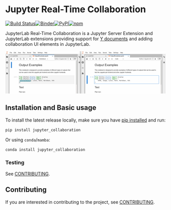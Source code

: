 # Jupyter Real-Time Collaboration

[![Build Status](https://github.com/jupyterlab/jupyter_collaboration/actions/workflows/test.yml/badge.svg?query=branch%3Amain++)](https://github.com/jupyterlab/jupyter_collaboration/actions?query=branch%3Amain++)[![Binder](https://mybinder.org/badge_logo.svg)](https://mybinder.org/v2/gh/jupyterlab/jupyter_collaboration/main)[![PyPI](https://img.shields.io/pypi/v/jupyter-collaboration)](https://pypi.org/manage/project/jupyter-collaboration)[![npm](https://img.shields.io/npm/v/@jupyter/collaboration-extension)](https://www.npmjs.com/package/@jupyter/collaboration-extension)

JupyterLab Real-Time Collaboration is a Jupyter Server Extension and JupyterLab extensions providing support for [Y documents](https://github.com/jupyter-server/jupyter_ydoc) and adding collaboration UI elements in JupyterLab.

![Real-Time Collaboration Demonstration](./docs/source/images/rtc_shared_cursors.png)

## Installation and Basic usage

To install the latest release locally, make sure you have
[pip installed](https://pip.readthedocs.io/en/stable/installing/) and run:

```bash
pip install jupyter_collaboration
```

Or using ``conda``/``mamba``:

```bash
conda install jupyter_collaboration
```

### Testing

See [CONTRIBUTING](./docs/source/developer/contributing.rst#running-tests).

## Contributing

If you are interested in contributing to the project, see [CONTRIBUTING](./docs/source/developer/contributing.rst).
